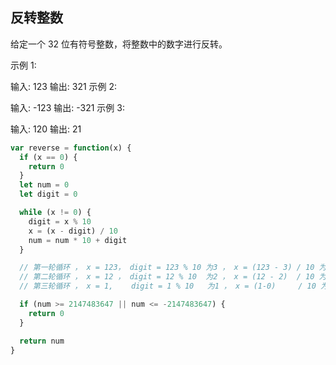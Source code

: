 ## 反转整数

给定一个 32 位有符号整数，将整数中的数字进行反转。

示例 1:

输入: 123
输出: 321
示例 2:

输入: -123
输出: -321
示例 3:

输入: 120
输出: 21

```javascript
var reverse = function(x) {
  if (x == 0) {
    return 0
  }
  let num = 0
  let digit = 0

  while (x != 0) {
    digit = x % 10
    x = (x - digit) / 10
    num = num * 10 + digit
  }

  // 第一轮循环 ， x = 123， digit = 123 % 10 为3 ， x = (123 - 3) / 10 为 12 ， num = 0 * 10 + 3 为 3
  // 第二轮循环 ， x = 12 ， digit = 12 % 10  为2 ， x = (12 - 2)  / 10 为 1  ， num = 3 * 10 + 2 为 32
  // 第三轮循环 ， x = 1,    digit = 1 % 10   为1 ， x = (1-0)     / 10 为 0  ， num = 32* 10 + 1 为 321

  if (num >= 2147483647 || num <= -2147483647) {
    return 0
  }

  return num
}
```
